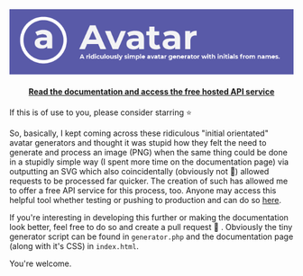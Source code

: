 <div align="center">
<a href="https://github.com/eddiejibson/limitrr"><img alt="chae" src="icon.png"></a>
<h4><a href="https://avatars.oxro.io">Read the documentation and access the free hosted API service</a></h4>
</div>

If this is of use to you, please consider starring ⭐

So, basically, I kept coming across these ridiculous "initial orientated" avatar generators and thought it was stupid how they felt the need to generate and process an image (PNG) when the same thing could be done in a stupidly simple way (I spent more time on the documentation page) via outputting an SVG which also coincidentally (obviously not 🤭) allowed requests to be processed far quicker. The creation of such has allowed me to offer a free API service for this process, too. Anyone may access this helpful tool whether testing or pushing to production and can do so [here](https://avatars.oxro.io).

If you're interesting in developing this further or making the documentation look better, feel free to do so and create a pull request 🙏 . Obviously the tiny generator script can be found in `generator.php` and the documentation page (along with it's CSS) in `index.html`.


You're welcome.
